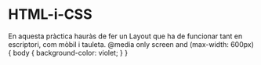 # HTML-i-CSS
En aquesta pràctica hauràs de fer un Layout que ha de funcionar tant en escriptori, com mòbil i tauleta.
@media only screen and (max-width: 600px) {
  body {
    background-color: violet;
  }
}

